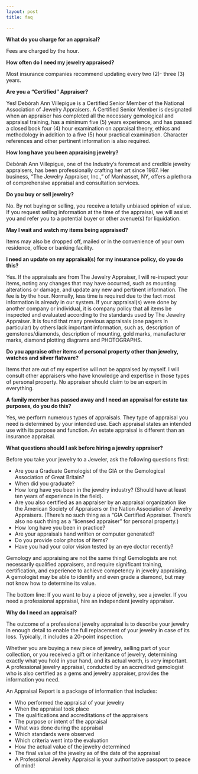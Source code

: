 ```yaml
---
layout: post
title: faq

---
```

**What do you charge for an appraisal?**

Fees are charged by the hour.

**How often do I need my jewelry appraised?**

Most insurance companies recommend updating every two (2)- three (3) years.

**Are you a “Certified” Appraiser?**

Yes! Debòrah Ann Villepigue is a Certified Senior Member of the National Association of Jewelry Appraisers. A Certified Senior Member is designated when an appraiser has completed all the necessary gemological and appraisal training, has a minimum five (5) years experience, and has passed a closed book four (4) hour examination on appraisal theory, ethics and methodology in addition to a five (5) hour practical examination. Character references and other pertinent information is also required.

**How long have you been appraising jewelry?**

Debòrah Ann Villepigue, one of the Industry’s foremost and credible jewelry appraisers, has been professionally crafting her art since 1987. Her business, “The Jewelry Appraiser, Inc.,” of Manhasset, NY, offers a plethora of comprehensive appraisal and consultation services.

**Do you buy or sell jewelry?**

No. By not buying or selling, you receive a totally unbiased opinion of value. If you request selling information at the time of the appraisal, we will assist you and refer you to a potential buyer or other avenue(s) for liquidation.

**May I wait and watch my items being appraised?**

Items may also be dropped off, mailed or in the convenience of your own residence, office or banking facility.

**I need an update on my appraisal(s) for my insurance policy, do you do this?**

Yes. If the appraisals are from The Jewelry Appraiser, I will re-inspect your items, noting any changes that may have occurred, such as mounting alterations or damage, and update any new and pertinent information. The fee is by the hour. Normally, less time is required due to the fact most information is already in our system. If your appraisal(s) were done by another company or individual, it is company policy that all items be inspected and evaluated according to the standards used by The Jewelry Appraiser. It is found that many previous appraisals (one pagers in particular) by others lack important information, such as, description of gemstones/diamonds, description of mounting, gold marks, manufacturer marks, diamond plotting diagrams and PHOTOGRAPHS.

**Do you appraise other items of personal property other than jewelry, watches and silver flatware?**

Items that are out of my expertise will not be appraised by myself. I will consult other appraisers who have knowledge and expertise in those types of personal property. No appraiser should claim to be an expert in everything.

**A family member has passed away and I need an appraisal for estate tax purposes, do you do this?**

Yes, we perform numerous types of appraisals. They type of appraisal you need is determined by your intended use. Each appraisal states an intended use with its purpose and function. An estate appraisal is different than an insurance appraisal.

**What questions should I ask before hiring a jewelry appraiser?**

Before you take your jewelry to a Jeweler, ask the following questions first:

* Are you a Graduate Gemologist of the GIA or the Gemological Association of Great Britain?
* When did you graduate?
* How long have you been in the jewelry industry? (Should have at least ten years of experience in the field).
* Are you also certified as an appraiser by an appraisal organization like the American Society of Appraisers or the Nation Association of Jewelry Appraisers. (There’s no such thing as a “GIA Certified Appraiser. There’s also no such thing as a “licensed appraiser” for personal property.)
* How long have you been in practice?
* Are your appraisals hand written or computer generated?
* Do you provide color photos of items?
* Have you had your color vision tested by an eye doctor recently?

Gemology and appraising are not the same thing! Gemologists are not necessarily qualified appraisers, and require significant training, certification, and experience to achieve competency in jewelry appraising. A gemologist may be able to identify and even grade a diamond, but may not know how to determine its value.

The bottom line: If you want to buy a piece of jewelry, see a jeweler. If you need a professional appraisal, hire an independent jewelry appraiser.

**Why do I need an appraisal?**

The outcome of a professional jewelry appraisal is to describe your jewelry in enough detail to enable the full replacement of your jewelry in case of its loss. Typically, it includes a 20-point inspection.

Whether you are buying a new piece of jewelry, selling part of your collection, or you received a gift or inheritance of jewelry, determining exactly what you hold in your hand, and its actual worth, is very important. A professional jewelry appraisal, conducted by an accredited gemologist who is also certified as a gems and jewelry appraiser, provides the information you need.

An Appraisal Report is a package of information that includes:

* Who performed the appraisal of your jewelry
* When the appraisal took place
* The qualifications and accreditations of the appraisers
* The purpose or intent of the appraisal
* What was done during the appraisal
* Which standards were observed
* Which criteria went into the evaluation
* How the actual value of the jewelry determined
* The final value of the jewelry as of the date of the appraisal
* A Professional Jewelry Appraisal is your authoritative passport to peace of mind!
